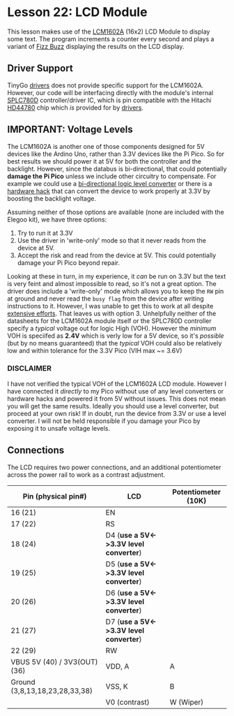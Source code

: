 # Lesson 22: LCD Module #

This lesson makes use of the [LCM1602A](https://www.displayfuture.com/Display/datasheet/alphanumeric/LCM1602A.pdf)
(16x2) LCD Module to display some text. The program increments a counter every second and plays a variant of [Fizz Buzz](https://en.wikipedia.org/wiki/Fizz_buzz) displaying the results on the LCD display.

## Driver Support ##

TinyGo [drivers](https://github.com/tinygo-org/drivers) does not provide specific support for the LCM1602A.
However, our code will be interfacing directly with the module's internal
[SPLC780D](https://www.waveshare.com/datasheet/LCD_en_PDF/SPLC780D.pdf) controller/driver IC, which is pin
compatible with the Hitachi [HD44780](https://www.sparkfun.com/datasheets/LCD/HD44780.pdf) chip which *is*
provided for by [drivers](https://github.com/tinygo-org/drivers/tree/release/hd44780).

## **IMPORTANT:**  Voltage Levels ##

The LCM1602A is another one of those components designed for 5V devices like the Ardino Uno, rather than 3.3V
devices like the Pi Pico. So for best results we should power it at 5V for both the controller and the backlight.
However, since the databus is bi-directional, that could potentially **damage the Pi Pico** unless we include
other circuitry to compensate.
For example we could use a [bi-directional logic level converter](https://www.sparkfun.com/products/12009)
or there is a [hardware hack](https://www.codrey.com/electronic-circuits/hack-your-16x2-lcd/)
that can convert the device to work properly at 3.3V by boosting the backlight voltage.

Assuming neither of those options are available (none are included with the Elegoo kit), we have three options:

1. Try to run it at 3.3V
2. Use the driver in 'write-only' mode so that it never reads from the device at 5V.
3. Accept the risk and read from the device at 5V. This could potentially damage your Pi Pico beyond repair.

Looking at these in turn, in my experience, it *can* be run on 3.3V but the text is very feint and almost
impossible to read, so it's not a great option. The driver does include a 'write-only' mode which allows you
to keep the `RW` pin at ground and never read the `busy flag` from the device after writing instructions to it.
However, I was unable to get this to work at all despite [extensive efforts](https://github.com/tinygo-org/drivers/issues/380). That leaves us with option 3. Unhelpfully neither of the datasheets for the LCM1602A module itself
or the SPLC780D controller specify a *typical* voltage out for logic High (VOH). However the *minimum* VOH is
speciifed as **2.4V** which is verly low for a 5V device, so it's *possible* (but by no means guaranteed) that the
*typical* VOH could also be relatively low and within tolerance for the 3.3V Pico (VIH max ~= 3.6V)

### **DISCLAIMER** ###

I have not verified the typical VOH of the LCM1602A LCD module. However I have connected it *directly* to my Pico
without use of any level converters or hardware hacks and powered it from 5V without issues. This does not mean
you will get the same results. Ideally you should use a level converter, but proceed at your own risk! If in doubt,
run the device from 3.3V or use a level converter. I will not be held responsible if you damage your Pico by exposing
it to unsafe voltage levels.

## Connections ##

The LCD requires two power connections, and an additional potentiometer across the power rail to work as a contrast
adjustment.

| Pin (physical pin#) | LCD | Potentiometer (10K) |
|-|-|-|
| 16 (21) | EN | |
| 17 (22) | RS | |
| 18 (24) | D4 (**use a 5V<->3.3V level converter**) | |
| 19 (25) | D5 (**use a 5V<->3.3V level converter**) | |
| 20 (26) | D6 (**use a 5V<->3.3V level converter**) | |
| 21 (27) | D7 (**use a 5V<->3.3V level converter**) | |
| 22 (29) | RW | |
| VBUS 5V (40) / 3V3(OUT) (36) | VDD, A | A |
| Ground (3,8,13,18,23,28,33,38) | VSS, K| B |
| | V0 (contrast) | W (Wiper) |
